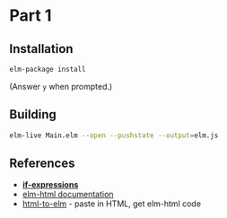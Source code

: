 Part 1
======

## Installation

```bash
elm-package install
```

(Answer `y` when prompted.)


## Building

```bash
elm-live Main.elm --open --pushstate --output=elm.js
```

## References

* [**if-expressions**](http://elm-lang.org/docs/syntax#conditionals)
* [elm-html documentation](http://package.elm-lang.org/packages/elm-lang/html/latest)
* [html-to-elm](http://mbylstra.github.io/html-to-elm/) - paste in HTML, get elm-html code
